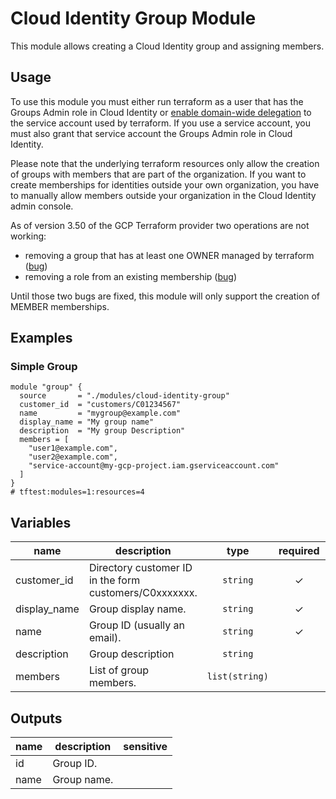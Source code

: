 # Cloud Identity Group Module

This module allows creating a Cloud Identity group and assigning members.

## Usage
To use this module you must either run terraform as a user that has the Groups Admin role in Cloud Identity or [enable domain-wide delegation](https://developers.google.com/admin-sdk/directory/v1/guides/delegation) to the service account used by terraform. If you use a service account, you must also grant that service account the Groups Admin role in Cloud Identity.

Please note that the underlying terraform resources only allow the creation of groups with members that are part of the organization. If you want to create memberships for identities outside your own organization, you have to manually allow members outside your organization in the Cloud Identity admin console.

As of version 3.50 of the GCP Terraform provider two operations are not working:
- removing a group that has at least one OWNER managed by terraform ([bug](https://github.com/hashicorp/terraform-provider-google/issues/7617))
- removing a role from an existing membership ([bug](https://github.com/hashicorp/terraform-provider-google/issues/7616))

Until those two bugs are fixed, this module will only support the creation of MEMBER memberships.

## Examples

### Simple Group
```hcl
module "group" {
  source       = "./modules/cloud-identity-group"
  customer_id  = "customers/C01234567"
  name         = "mygroup@example.com"
  display_name = "My group name"
  description  = "My group Description"
  members = [
    "user1@example.com",
    "user2@example.com",
    "service-account@my-gcp-project.iam.gserviceaccount.com"
  ]
}
# tftest:modules=1:resources=4
```

<!-- BEGIN TFDOC -->

## Variables

| name | description | type | required | default |
|---|---|:---:|:---:|:---:|
| customer_id | Directory customer ID in the form customers/C0xxxxxxx. | <code>string</code> | ✓ |  |
| display_name | Group display name. | <code>string</code> | ✓ |  |
| name | Group ID (usually an email). | <code>string</code> | ✓ |  |
| description | Group description | <code>string</code> |  | <code>&#34;null&#34;</code> |
| members | List of group members. | <code>list&#40;string&#41;</code> |  | <code>&#91;&#93;</code> |

## Outputs

| name | description | sensitive |
|---|---|:---:|
| id | Group ID. |  |
| name | Group name. |  |


<!-- END TFDOC -->
